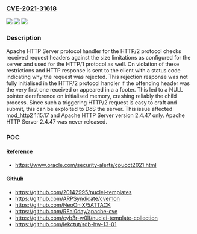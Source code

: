 ### [CVE-2021-31618](https://cve.mitre.org/cgi-bin/cvename.cgi?name=CVE-2021-31618)
![](https://img.shields.io/static/v1?label=Product&message=Apache%20HTTP%20Server&color=blue)
![](https://img.shields.io/static/v1?label=Version&message=2.4.47%20&color=brightgreen)
![](https://img.shields.io/static/v1?label=Vulnerability&message=CWE-476%20NULL%20Pointer%20Dereference&color=brightgreen)

### Description

Apache HTTP Server protocol handler for the HTTP/2 protocol checks received request headers against the size limitations as configured for the server and used for the HTTP/1 protocol as well. On violation of these restrictions and HTTP response is sent to the client with a status code indicating why the request was rejected. This rejection response was not fully initialised in the HTTP/2 protocol handler if the offending header was the very first one received or appeared in a a footer. This led to a NULL pointer dereference on initialised memory, crashing reliably the child process. Since such a triggering HTTP/2 request is easy to craft and submit, this can be exploited to DoS the server. This issue affected mod_http2 1.15.17 and Apache HTTP Server version 2.4.47 only. Apache HTTP Server 2.4.47 was never released.

### POC

#### Reference
- https://www.oracle.com/security-alerts/cpuoct2021.html

#### Github
- https://github.com/20142995/nuclei-templates
- https://github.com/ARPSyndicate/cvemon
- https://github.com/NeoOniX/5ATTACK
- https://github.com/REal0day/apache-cve
- https://github.com/cyb3r-w0lf/nuclei-template-collection
- https://github.com/lekctut/sdb-hw-13-01

